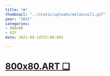 ```yaml
---
title: "◓"
thumbnail: "../static/uploads/melancoil1.gif"
year: "2021"
categories:
- 800x80
- GIF
date: 2021-09-14T23:00:00Z

---
```

# [800x80.ART ❑](https://800x80.art/ "800x80.ART")

#### 